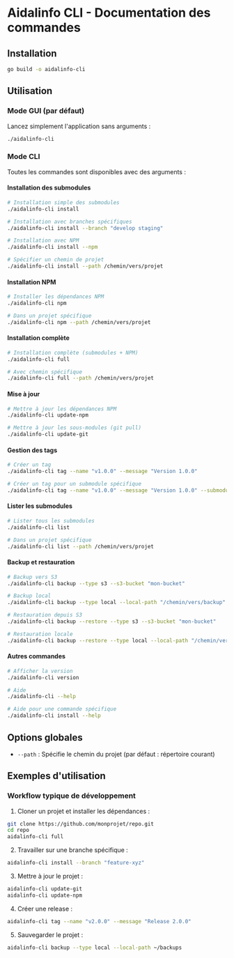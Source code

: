 # Aidalinfo CLI - Documentation des commandes

## Installation
```bash
go build -o aidalinfo-cli
```

## Utilisation

### Mode GUI (par défaut)
Lancez simplement l'application sans arguments :
```bash
./aidalinfo-cli
```

### Mode CLI
Toutes les commandes sont disponibles avec des arguments :

#### Installation des submodules
```bash
# Installation simple des submodules
./aidalinfo-cli install

# Installation avec branches spécifiques
./aidalinfo-cli install --branch "develop staging"

# Installation avec NPM
./aidalinfo-cli install --npm

# Spécifier un chemin de projet
./aidalinfo-cli install --path /chemin/vers/projet
```

#### Installation NPM
```bash
# Installer les dépendances NPM
./aidalinfo-cli npm

# Dans un projet spécifique
./aidalinfo-cli npm --path /chemin/vers/projet
```

#### Installation complète
```bash
# Installation complète (submodules + NPM)
./aidalinfo-cli full

# Avec chemin spécifique
./aidalinfo-cli full --path /chemin/vers/projet
```

#### Mise à jour
```bash
# Mettre à jour les dépendances NPM
./aidalinfo-cli update-npm

# Mettre à jour les sous-modules (git pull)
./aidalinfo-cli update-git
```

#### Gestion des tags
```bash
# Créer un tag
./aidalinfo-cli tag --name "v1.0.0" --message "Version 1.0.0"

# Créer un tag pour un submodule spécifique
./aidalinfo-cli tag --name "v1.0.0" --message "Version 1.0.0" --submodule "frontend"
```

#### Lister les submodules
```bash
# Lister tous les submodules
./aidalinfo-cli list

# Dans un projet spécifique
./aidalinfo-cli list --path /chemin/vers/projet
```

#### Backup et restauration
```bash
# Backup vers S3
./aidalinfo-cli backup --type s3 --s3-bucket "mon-bucket"

# Backup local
./aidalinfo-cli backup --type local --local-path "/chemin/vers/backup"

# Restauration depuis S3
./aidalinfo-cli backup --restore --type s3 --s3-bucket "mon-bucket"

# Restauration locale
./aidalinfo-cli backup --restore --type local --local-path "/chemin/vers/backup.tar.gz"
```

#### Autres commandes
```bash
# Afficher la version
./aidalinfo-cli version

# Aide
./aidalinfo-cli --help

# Aide pour une commande spécifique
./aidalinfo-cli install --help
```

## Options globales

- `--path` : Spécifie le chemin du projet (par défaut : répertoire courant)

## Exemples d'utilisation

### Workflow typique de développement

1. Cloner un projet et installer les dépendances :
```bash
git clone https://github.com/monprojet/repo.git
cd repo
aidalinfo-cli full
```

2. Travailler sur une branche spécifique :
```bash
aidalinfo-cli install --branch "feature-xyz"
```

3. Mettre à jour le projet :
```bash
aidalinfo-cli update-git
aidalinfo-cli update-npm
```

4. Créer une release :
```bash
aidalinfo-cli tag --name "v2.0.0" --message "Release 2.0.0"
```

5. Sauvegarder le projet :
```bash
aidalinfo-cli backup --type local --local-path ~/backups
```